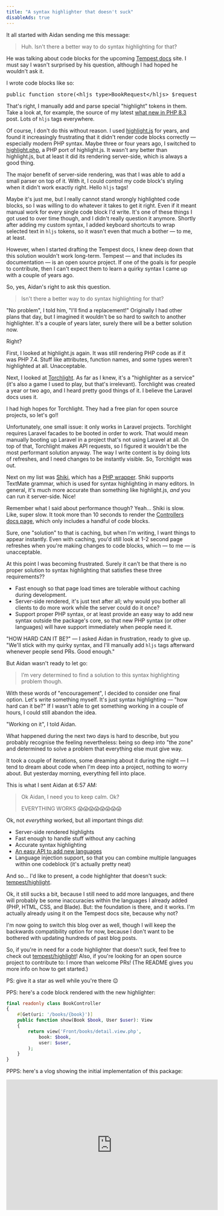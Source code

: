 ```yaml
---
title: "A syntax highlighter that doesn't suck"
disableAds: true
---
```


It all started with Aidan sending me this message:

> Huh. Isn't there a better way to do syntax highlighting for that?

He was talking about code blocks for the upcoming [Tempest docs](https://tempestphp.com/) site. I must say I wasn't surprised by his question, although I had hoped he wouldn't ask it. 

I wrote code blocks like so:

<pre>public function store(&lt;hljs type&gt;BookRequest&lt;/hljs&gt; $request)</pre>

That's right, I manually add and parse special "highlight" tokens in them. Take a look at, for example, the source of my latest [what new in PHP 8.3](https://github.com/brendt/stitcher.io/blob/master/src/content/blog/2023-03-17-new-in-php-83.md) post. Lots of `hljs` tags everywhere.

Of course, I don't do this without reason. I used [highlight.js](https://highlightjs.org/) for years, and found it increasingly frustrating that it didn't render code blocks correctly — especially modern PHP syntax. Maybe three or four years ago, I switched to [highlight.php](https://github.com/scrivo/highlight.php), a PHP port of highlight.js. It wasn't any better than highlight.js, but at least it did its rendering server-side, which is always a good thing.

The major benefit of server-side rendering, was that I was able to add a small parser on top of it. With it, I could control my code block's styling when it didn't work exactly right. Hello `hljs` tags!

Maybe it's just me, but I really cannot stand wrongly highlighted code blocks, so I was willing to do whatever it takes to get it right. Even if it meant manual work for every single code block I'd write. It's one of these things I got used to over time though, and I didn't really question it anymore. Shortly after adding my custom syntax, I added keyboard shortcuts to wrap selected text in `hljs` tokens, so it wasn't even that much a bother — to me, at least.

However, when I started drafting the Tempest docs, I knew deep down that this solution wouldn't work long-term. Tempest — and that includes its documentation — is an open source project. If one of the goals is for people to contribute, then I can't expect them to learn a quirky syntax I came up with a couple of years ago. 

So, yes, Aidan's right to ask this question.

> Isn't there a better way to do syntax highlighting for that?

"No problem", I told him, "I'll find a replacement!" Originally I had other plans that day, but I imagined it wouldn't be so hard to switch to another highlighter. It's a couple of years later, surely there will be a better solution now.

Right?

First, I looked at highlight.js again. It was still rendering PHP code as if it was PHP 7.4. Stuff like attributes, function names, and some types weren't highlighted at all. Unacceptable.

Next, I looked at [Torchlight](https://torchlight.dev/). As far as I knew, it's a "highlighter as a service" (it's also a game I used to play, but that's irrelevant). Torchlight was created a year or two ago, and I heard pretty good things of it. I believe the Laravel docs uses it. 

I had high hopes for Torchlight. They had a free plan for open source projects, so let's go!!

Unfortunately, one small issue: it only works in Laravel projects. Torchlight requires Laravel facades to be booted in order to work. That would mean manually booting up Laravel in a project that's not using Laravel at all. On top of that, Torchlight makes API requests, so I figured it wouldn't be the most performant solution anyway. The way I write content is by doing lots of refreshes, and I need changes to be instantly visible. So, Torchlight was out.

Next on my list was [Shiki](https://github.com/shikijs/shiki), which has a [PHP wrapper](https://github.com/spatie/shiki-php). Shiki supports TextMate grammar, which is used for syntax highlighting in many editors. In general, it's  much more accurate than something like highlight.js, _and_ you can run it server-side. Nice!

Remember what I said about performance though? Yeah… Shiki is slow. Like, super slow. It took more than 10 seconds to render the [Controllers docs page](https://tempestphp.com/docs/framework/03-controllers), which only includes a handful of code blocks.

Sure, one "solution" to that is caching, but when I'm writing, I want things to appear instantly. Even with caching, you'd still look at 1-2 second page refreshes when you're making changes to code blocks, which — to me — is unacceptable. 

At this point I was becoming frustrated. Surely it can't be that there is no proper solution to syntax highlighting that satisfies these three requirements??

- Fast enough so that page load times are tolerable without caching during development.
- Server-side rendered, it's just text after all; why would you bother all clients to do more work while the server could do it once?
- Support proper PHP syntax, or at least provide an easy way to add new syntax outside the package's core, so that new PHP syntax (or other languages) will have support immediately when people need it.

"HOW HARD CAN IT BE?" — I asked Aidan in frustration, ready to give up. "We'll stick with my quirky syntax, and I'll manually add `hljs` tags afterward whenever people send PRs. Good enough." 

But Aidan wasn't ready to let go:

> I’m very determined to find a solution to this syntax highlighting problem though.

With these words of "encouragement", I decided to consider one final option. Let's write something myself. It's just syntax highlighting — "how hard can it be?" If I wasn't able to get something working in a couple of hours, I could still abandon the idea. 

"Working on it", I told Aidan.

What happened during the next two days is hard to describe, but you probably recognise the feeling nevertheless: being so deep into "the zone" and determined to solve a problem that everything else must give way.

It took a couple of iterations, some dreaming about it during the night — I tend to dream about code when I'm deep into a project, nothing to worry about. But yesterday morning, everything fell into place.

This is what I sent Aidan at 6:57 AM:

> Ok Aidan, I need you to keep calm. Ok?
> 
> EVERYTHING WORKS 😱😱😱😱😱😱😱😱

Ok, not _everything_ worked, but all important things _did_:

- Server-side rendered highlights
- Fast enough to handle stuff without any caching
- Accurate syntax highlighting
- [An easy API to add new languages](/blog/building-a-custom-language-in-tempest-highlight)
- Language injection support, so that you can combine multiple languages within one codeblock (it's actually pretty neat)

And so… I'd like to present, a code highlighter that doesn't suck: [tempest/highlight](https://github.com/tempestphp/highlight). 

Ok, it still sucks a bit, because I still need to add more languages, and there will probably be some inaccuracies within the languages I already added (PHP, HTML, CSS, and Blade). But: the foundation is there, and it works. I'm actually already using it on the Tempest docs site, because why not?

I'm now going to switch this blog over as well, though I will keep the backwards compatibility option for now, because I don't want to be bothered with updating hundreds of past blog posts. 


So, if you're in need for a code highlighter that doesn't suck, feel free to check out [tempest/highlight](https://github.com/tempestphp/highlight)! Also, if you're looking for an open source project to contribute to: I more than welcome PRs! (The README gives you more info on how to get started.)

PS: give it a star as well while you're there 😉

PPS: here's a code block rendered with the new highlighter:

```php
final readonly class BookController
{
    #[Get(uri: '/books/{book}')]
    public function show(Book $book, User $user): View
    {
        return view('Front/books/detail.view.php',
            book: $book,
            user: $user,
        );
    }
}
```

PPPS: here's a vlog showing the initial implementation of this package:

<iframe width="560" height="345" src="https://www.youtube.com/embed/cZugbAR8Fyg" title="YouTube video player" frameborder="0" allow="accelerometer; autoplay; clipboard-write; encrypted-media; gyroscope; picture-in-picture" allowfullscreen></iframe>